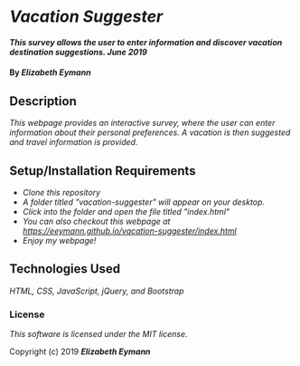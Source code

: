 # _Vacation Suggester_

#### _This survey allows the user to enter information and discover vacation destination suggestions. June 2019_

#### By _**Elizabeth Eymann**_

## Description

_This webpage provides an interactive survey, where the user can enter information about their personal preferences. A vacation is then suggested and travel information is provided._

## Setup/Installation Requirements

* _Clone this repository_
* _A folder titled "vacation-suggester" will appear on your desktop._
* _Click into the folder and open the file titled "index.html"_
* _You can also checkout this webpage at https://eeymann.github.io/vacation-suggester/index.html_
* _Enjoy my webpage!_

## Technologies Used

_HTML, CSS, JavaScript, jQuery, and Bootstrap_

### License

*This software is licensed under the MIT license.*

Copyright (c) 2019 **_Elizabeth Eymann_**